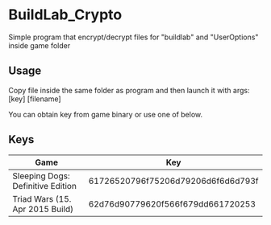 # BuildLab_Crypto
Simple program that encrypt/decrypt files for "buildlab" and "UserOptions" inside game folder
 
## Usage
Copy file inside the same folder as program and then launch it with args: [key] [filename]

You can obtain key from game binary or use one of below.

## Keys

| Game  | Key |
| ------------- | ------------- |
| Sleeping Dogs: Definitive Edition | 61726520796f75206d79206d6f6d6d793f |
| Triad Wars (15. Apr 2015 Build) | 62d76d90779620f566f679dd661720253 |
